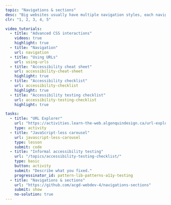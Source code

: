 ```yaml
---
topic: "Navigations & sections"
desc: "Big websites usually have multiple navigation styles, each navigation is a unique design. And different sections that act as secondary navigation driving people to specific locations."
clr: "1, 2, 3, 4, 5"

video_tutorials:
  - title: "Advanced CSS interactions"
    videos: true
    highlight: true
  - title: "Navigation"
    url: navigation
  - title: "Using URLs"
    url: using-urls
  - title: "Accessibility cheat sheet"
    url: accessibility-cheat-sheet
    highlight: true
  - title: "Accessibility checklist"
    url: accessibility-checklist
    highlight: true
  - title: "Accessibility testing checklist"
    url: accessibility-testing-checklist
    highlight: true

tasks:
  - title: "URL Explorer"
    url: "https://activities.learn-the-web.algonquindesign.ca/url-explorer/"
    type: activity
  - title: "JavaScript-less carousel"
    url: javascript-less-carousel
    type: lesson
    submit: code
  - title: "Informal accessibility testing"
    url: "/topics/accessibility-testing-checklist/"
    type: basic
    button: activity
    submit: "Describe what you fixed."
    progressinator_id: pattern-lib-patterns-a11y-testing
  - title: "Navigations & sections"
    url: "https://github.com/acgd-webdev-4/navigations-sections"
    submit: show
    no-solution: true
---
```


